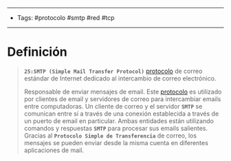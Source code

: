 --------------------
- Tags: #protocolo #smtp #red #tcp 
-----------------------------
# Definición

> **`25:SMTP (Simple Mail Transfer Protocol)`** [protocolo](Protocolos%20Comunes) de correo estándar de Internet dedicado al intercambio de correo electrónico.
> 
> Responsable de enviar mensajes de email. Este  [protocolo](Protocolos%20Comunes) es utilizado por clientes de email y servidores de correo para intercambiar emails entre computadoras.
> Un cliente de correo y el servidor **`SMTP`** se comunican entre sí a través de una conexión establecida a través de un puerto de email en particular. Ambas entidades están utilizando comandos y respuestas **`SMTP`** para procesar sus emails salientes. Gracias al  **`Protocolo Simple de Transferencia`** de correo, los mensajes se pueden enviar desde la misma cuenta en diferentes aplicaciones de mail.

